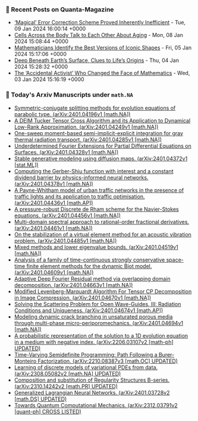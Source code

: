 ### 📝 Recent Posts on Quanta-Magazine
<!-- quanta starts -->
* <a href="https://www.quantamagazine.org/magical-error-correction-scheme-proved-inherently-inefficient-20240109/">‘Magical’ Error Correction Scheme Proved Inherently Inefficient</a> - Tue, 09 Jan 2024 16:00:14 +0000
* <a href="https://www.quantamagazine.org/cells-across-the-body-talk-to-each-other-about-aging-20240108/">Cells Across the Body Talk to Each Other About Aging</a> - Mon, 08 Jan 2024 15:08:44 +0000
* <a href="https://www.quantamagazine.org/mathematicians-identify-the-best-versions-of-iconic-shapes-20240105/">Mathematicians Identify the Best Versions of Iconic Shapes</a> - Fri, 05 Jan 2024 15:17:06 +0000
* <a href="https://www.quantamagazine.org/deep-beneath-earths-surface-clues-to-lifes-origins-20240104/">Deep Beneath Earth’s Surface, Clues to Life’s Origins</a> - Thu, 04 Jan 2024 15:28:32 +0000
* <a href="https://www.quantamagazine.org/the-accidental-activist-who-changed-the-face-of-mathematics-20240103/">The ‘Accidental Activist’ Who Changed the Face of Mathematics</a> - Wed, 03 Jan 2024 15:16:19 +0000
<!-- quanta ends -->
### 📝 Today's Arxiv Manuscripts under ``math.NA``
<!-- arxiv-math-na starts -->
* <a href="http://arxiv.org/abs/2401.04196">Symmetric-conjugate splitting methods for evolution equations of parabolic type. (arXiv:2401.04196v1 [math.NA])</a>
* <a href="http://arxiv.org/abs/2401.04249">A DEIM Tucker Tensor Cross Algorithm and its Application to Dynamical Low-Rank Approximation. (arXiv:2401.04249v1 [math.NA])</a>
* <a href="http://arxiv.org/abs/2401.04285">One-sweep moment-based semi-implicit-explicit integration for gray thermal radiation transport. (arXiv:2401.04285v1 [math.NA])</a>
* <a href="http://arxiv.org/abs/2401.04328">Underdetermined Fourier Extensions for Partial Differential Equations on Surfaces. (arXiv:2401.04328v1 [math.NA])</a>
* <a href="http://arxiv.org/abs/2401.04372">Stable generative modeling using diffusion maps. (arXiv:2401.04372v1 [stat.ML])</a>
* <a href="http://arxiv.org/abs/2401.04378">Computing the Gerber-Shiu function with interest and a constant dividend barrier by physics-informed neural networks. (arXiv:2401.04378v1 [math.NA])</a>
* <a href="http://arxiv.org/abs/2401.04436">A Payne-Whitham model of urban traffic networks in the presence of traffic lights and its application to traffic optimisation. (arXiv:2401.04436v1 [math.AP])</a>
* <a href="http://arxiv.org/abs/2401.04456">A pressure-robust Discrete de Rham scheme for the Navier-Stokes equations. (arXiv:2401.04456v1 [math.NA])</a>
* <a href="http://arxiv.org/abs/2401.04461">Multi-domain spectral approach to rational-order fractional derivatives. (arXiv:2401.04461v1 [math.NA])</a>
* <a href="http://arxiv.org/abs/2401.04485">On the stabilization of a virtual element method for an acoustic vibration problem. (arXiv:2401.04485v1 [math.NA])</a>
* <a href="http://arxiv.org/abs/2401.04519">Mixed methods and lower eigenvalue bounds. (arXiv:2401.04519v1 [math.NA])</a>
* <a href="http://arxiv.org/abs/2401.04609">Analysis of a family of time-continuous strongly conservative space-time finite element methods for the dynamic Biot model. (arXiv:2401.04609v1 [math.NA])</a>
* <a href="http://arxiv.org/abs/2401.04663">Adaptive Deep Fourier Residual method via overlapping domain decomposition. (arXiv:2401.04663v1 [math.NA])</a>
* <a href="http://arxiv.org/abs/2401.04670">Modified Levenberg-Marquardt Algorithm For Tensor CP Decomposition in Image Compression. (arXiv:2401.04670v1 [math.NA])</a>
* <a href="http://arxiv.org/abs/2401.04674">Solving the Scattering Problem for Open Wave-Guides, III: Radiation Conditions and Uniqueness. (arXiv:2401.04674v1 [math.AP])</a>
* <a href="http://arxiv.org/abs/2401.04694">Modeling dynamic crack branching in unsaturated porous media through multi-phase micro-periporomechanics. (arXiv:2401.04694v1 [math.NA])</a>
* <a href="http://arxiv.org/abs/2206.03107">A probabilistic representation of the solution to a 1D evolution equation in a medium with negative index. (arXiv:2206.03107v2 [math-ph] UPDATED)</a>
* <a href="http://arxiv.org/abs/2210.08387">Time-Varying Semidefinite Programming: Path Following a Burer-Monteiro Factorization. (arXiv:2210.08387v3 [math.OC] UPDATED)</a>
* <a href="http://arxiv.org/abs/2308.05082">Learning of discrete models of variational PDEs from data. (arXiv:2308.05082v2 [math.NA] UPDATED)</a>
* <a href="http://arxiv.org/abs/2310.14242">Composition and substitution of Regularity Structures B-series. (arXiv:2310.14242v2 [math.PR] UPDATED)</a>
* <a href="http://arxiv.org/abs/2401.03728">Generalized Lagrangian Neural Networks. (arXiv:2401.03728v2 [math.DS] UPDATED)</a>
* <a href="http://arxiv.org/abs/2312.03791">Towards Quantum Computational Mechanics. (arXiv:2312.03791v2 [quant-ph] CROSS LISTED)</a>
<!-- arxiv-math-na ends -->

